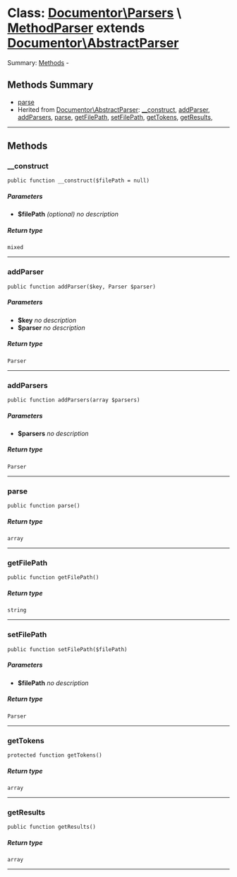 # Class: [Documentor\Parsers](../../../namespaces/Documentor/Parsers.md) \ [MethodParser](../../../classes/Documentor/Parsers/MethodParser.md) extends [Documentor\AbstractParser](../../../classes/Documentor/AbstractParser.md)


Summary: [Methods](#methods-summary) - 
## Methods Summary

* [parse](#parse)
* Herited from [Documentor\AbstractParser](../../../classes/Documentor/AbstractParser.md): [__construct](../../../classes/Documentor/AbstractParser.md#__construct), [addParser](../../../classes/Documentor/AbstractParser.md#addparser), [addParsers](../../../classes/Documentor/AbstractParser.md#addparsers), [parse](../../../classes/Documentor/AbstractParser.md#parse), [getFilePath](../../../classes/Documentor/AbstractParser.md#getfilepath), [setFilePath](../../../classes/Documentor/AbstractParser.md#setfilepath), [getTokens](../../../classes/Documentor/AbstractParser.md#gettokens), [getResults](../../../classes/Documentor/AbstractParser.md#getresults), 

---

## Methods

### __construct

```
public function __construct($filePath = null)
```

##### Parameters

* **$filePath** *(optional)*
  *no description*

##### Return type

```
mixed
```

---

### addParser

```
public function addParser($key, Parser $parser)
```




##### Parameters

* **$key** 
  *no description*
* **$parser** 
  *no description*

##### Return type

```
Parser
```

---

### addParsers

```
public function addParsers(array $parsers)
```




##### Parameters

* **$parsers** 
  *no description*

##### Return type

```
Parser
```

---

### parse

```
public function parse()
```




##### Return type

```
array
```

---

### getFilePath

```
public function getFilePath()
```




##### Return type

```
string
```

---

### setFilePath

```
public function setFilePath($filePath)
```




##### Parameters

* **$filePath** 
  *no description*

##### Return type

```
Parser
```

---

### getTokens

```
protected function getTokens()
```




##### Return type

```
array
```

---

### getResults

```
public function getResults()
```




##### Return type

```
array
```

---



